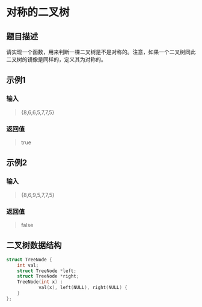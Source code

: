 # 对称的二叉树
## 题目描述
请实现一个函数，用来判断一棵二叉树是不是对称的。注意，如果一个二叉树同此二叉树的镜像是同样的，定义其为对称的。
## 示例1
### 输入
> {8,6,6,5,7,7,5}
### 返回值
> true
## 示例2
### 输入
> {8,6,9,5,7,7,5}
### 返回值
> false
## 二叉树数据结构
```C++
struct TreeNode {
    int val;
    struct TreeNode *left;
    struct TreeNode *right;
    TreeNode(int x) :
            val(x), left(NULL), right(NULL) {
    }
};
```